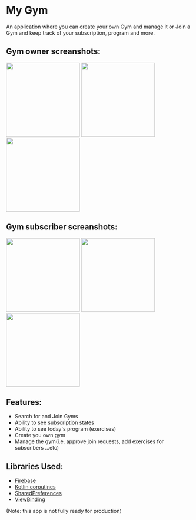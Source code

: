 # My Gym
An application where you can create your own Gym and manage it or Join a Gym and keep track of your subscription, program and more.

## Gym owner screanshots:
<p float="left">
  <img src="https://user-images.githubusercontent.com/58703865/152972360-a7cdf08e-90ea-4533-9d87-ffb912cd248d.jpg" width="200">
  <img src="https://user-images.githubusercontent.com/58703865/152972346-8978348f-6cb0-4216-a152-e25829e05366.jpg" width="200">
  <img src="https://user-images.githubusercontent.com/58703865/152972310-614be07c-91a4-4fe2-b062-b6e7dcbaa13a.jpg" width="200">
</p>

## Gym subscriber screanshots:
<p float="left">
  <img src="https://user-images.githubusercontent.com/58703865/152972216-a2242a08-a4b6-49fc-8646-5375e2e8525a.jpg" width="200">
  <img src="https://user-images.githubusercontent.com/58703865/152974475-9a54d108-8fa0-4849-9d1c-713d67f401c2.jpg" width="200">
  <img src="https://user-images.githubusercontent.com/58703865/152972287-f2d8fca4-ea1b-46e4-8a7b-f215c692eca5.jpg" width="200">
</p>

## Features:
- Search for and Join Gyms
- Ability to see subscription states
- Ability to see today's program (exercises)
- Create you own gym
- Manage the gym(i.e. approve join requests, add exercises for subscribers ...etc)


## Libraries Used:
- [Firebase](https://firebase.google.com/)
- [Kotlin coroutines](https://developer.android.com/kotlin/coroutines)
- [SharedPreferences](https://developer.android.com/reference/android/content/SharedPreferences)
- [ViewBinding](https://developer.android.com/topic/libraries/view-binding)

(Note: this app is not fully ready for production)
